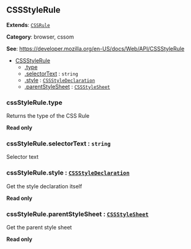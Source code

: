 
<a name="cssstylerule" id="cssstylerule"></a>

## CSSStyleRule

**Extends**: [`CSSRule`](#cssrule)

**Category**: browser, cssom

**See**: https://developer.mozilla.org/en-US/docs/Web/API/CSSStyleRule

* [CSSStyleRule](#CSSStyleRule)
    * [.type](#cssstylerule-type)
    * [.selectorText](#cssstylerule-selectortext) : `string`
    * [.style](#CSSStyleRule+style) : [`CSSStyleDeclaration`](#cssstyledeclaration)
    * [.parentStyleSheet](#CSSStyleRule+parentStyleSheet) : [`CSSStyleSheet`](#cssstylesheet)

<a name="cssstylerule-type" id="cssstylerule-type"></a>

### cssStyleRule.type
Returns the type of the CSS Rule

**Read only**

<a name="cssstylerule-selectortext" id="cssstylerule-selectortext"></a>

### cssStyleRule.selectorText : `string`
Selector text

<a name="cssstylerule-style" id="cssstylerule-style"></a>

### cssStyleRule.style : [`CSSStyleDeclaration`](#cssstyledeclaration)
Get the style declaration itself

**Read only**

<a name="cssstylerule-parentstylesheet" id="cssstylerule-parentstylesheet"></a>

### cssStyleRule.parentStyleSheet : [`CSSStyleSheet`](#cssstylesheet)
Get the parent style sheet

**Read only**
